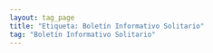 ```yaml
---
layout: tag_page
title: "Etiqueta: Boletín Informativo Solitario"
tag: "Boletín Informativo Solitario"
---
```

